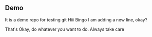 ## Demo
It is a demo repo for testing git
Hiii
Bingo
I am adding a new line, okay?

That's Okay, do whatever you want to do.
Always take care

